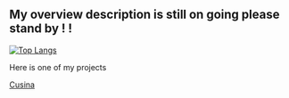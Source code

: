 ## My overview description is still on going please stand by ! !

[![Top Langs](https://github-readme-stats.vercel.app/api/top-langs/?username=israadesu)](https://github.com/israadesu/github-readme-stats)



 Here is one of my projects

[Cusina](https://cusina.vercel.app)


